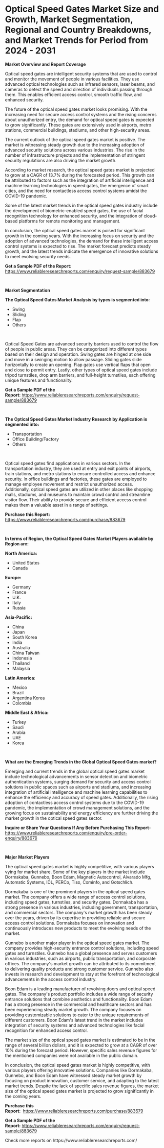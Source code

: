 <p><h1>Optical Speed Gates Market Size and Growth, Market Segmentation, Regional and Country Breakdowns, and Market Trends for Period from 2024 -  2031</h1></p><p><strong>Market Overview and Report Coverage</strong></p>
<p><p>Optical speed gates are intelligent security systems that are used to control and monitor the movement of people in various facilities. They use advanced optical technologies such as infrared sensors, laser beams, and cameras to detect the speed and direction of individuals passing through them. This enables efficient access control, smooth traffic flow, and enhanced security.</p><p>The future of the optical speed gates market looks promising. With the increasing need for secure access control systems and the rising concerns about unauthorized entry, the demand for optical speed gates is expected to grow significantly. These gates are extensively used in airports, metro stations, commercial buildings, stadiums, and other high-security areas.</p><p>The current outlook of the optical speed gates market is positive. The market is witnessing steady growth due to the increasing adoption of advanced security solutions across various industries. The rise in the number of infrastructure projects and the implementation of stringent security regulations are also driving the market growth.</p><p>According to market research, the optical speed gates market is projected to grow at a CAGR of 13.7% during the forecasted period. This growth can be attributed to factors such as the integration of artificial intelligence and machine learning technologies in speed gates, the emergence of smart cities, and the need for contactless access control systems amidst the COVID-19 pandemic.</p><p>Some of the latest market trends in the optical speed gates industry include the development of biometric-enabled speed gates, the use of facial recognition technology for enhanced security, and the integration of cloud-based platforms for remote monitoring and management.</p><p>In conclusion, the optical speed gates market is poised for significant growth in the coming years. With the increasing focus on security and the adoption of advanced technologies, the demand for these intelligent access control systems is expected to rise. The market forecast predicts steady growth, and the latest trends indicate the emergence of innovative solutions to meet evolving security needs.</p></p>
<p><strong>Get a Sample PDF of the Report:</strong> <a href="https://www.reliableresearchreports.com/enquiry/request-sample/883679">https://www.reliableresearchreports.com/enquiry/request-sample/883679</a></p>
<p>&nbsp;</p>
<p><strong>Market Segmentation</strong></p>
<p><strong>The Optical Speed Gates Market Analysis by types is segmented into:</strong></p>
<p><ul><li>Swing</li><li>Sliding</li><li>Flap</li><li>Others</li></ul></p>
<p>&nbsp;</p>
<p><p>Optical Speed Gates are advanced security barriers used to control the flow of people in public areas. They can be categorized into different types based on their design and operation. Swing gates are hinged at one side and move in a swinging motion to allow passage. Sliding gates slide horizontally to create an opening. Flap gates use vertical flaps that open and close to permit entry. Lastly, other types of optical speed gates include tripod turnstiles, drop arm barriers, and full-height turnstiles, each offering unique features and functionality.</p></p>
<p><strong>Get a Sample PDF of the Report:</strong>&nbsp;<a href="https://www.reliableresearchreports.com/enquiry/request-sample/883679">https://www.reliableresearchreports.com/enquiry/request-sample/883679</a></p>
<p>&nbsp;</p>
<p><strong>The Optical Speed Gates Market Industry Research by Application is segmented into:</strong></p>
<p><ul><li>Transportation</li><li>Office Building/Factory</li><li>Others</li></ul></p>
<p>&nbsp;</p>
<p><p>Optical speed gates find applications in various sectors. In the transportation industry, they are used at entry and exit points of airports, train stations, and metro stations to ensure controlled access and enhance security. In office buildings and factories, these gates are employed to manage employee movement and restrict unauthorized access. Additionally, optical speed gates are utilized in other places like shopping malls, stadiums, and museums to maintain crowd control and streamline visitor flow. Their ability to provide secure and efficient access control makes them a valuable asset in a range of settings.</p></p>
<p><strong>Purchase this Report:</strong>&nbsp; <a href="https://www.reliableresearchreports.com/purchase/883679">https://www.reliableresearchreports.com/purchase/883679</a></p>
<p>&nbsp;</p>
<p><strong>In terms of Region, the Optical Speed Gates Market Players available by Region are:</strong></p>
<p>
    <p> <strong> North America: </strong>
        <ul>
            <li>United States</li>
            <li>Canada</li>
        </ul>
        </p> 
    <p> <strong> Europe: </strong>
        <ul>
            <li>Germany</li>
            <li>France</li>
            <li>U.K.</li>
            <li>Italy</li>
            <li>Russia</li>
        </ul>
        </p> 
    <p> <strong> Asia-Pacific: </strong>
        <ul>
            <li>China</li>
            <li>Japan</li>
            <li>South Korea</li>
            <li>India</li>
            <li>Australia</li>
            <li>China Taiwan</li>
            <li>Indonesia</li>
            <li>Thailand</li>
            <li>Malaysia</li>
        </ul>
        </p> 
    <p> <strong> Latin America: </strong>
        <ul>
            <li>Mexico</li>
            <li>Brazil</li>
            <li>Argentina Korea</li>
            <li>Colombia</li>
        </ul>
        </p> 
    <p> <strong> Middle East & Africa: </strong>
        <ul>
            <li>Turkey</li>
            <li>Saudi</li>
            <li>Arabia</li>
            <li>UAE</li>
            <li>Korea</li>
        </ul>
    </p>
    </p>
<p>&nbsp;</p>
<p><strong>What are the Emerging Trends in the Global Optical Speed Gates market?</strong></p>
<p><p>Emerging and current trends in the global optical speed gates market include technological advancements in sensor detection and biometric authentication systems, surging demand for security and access control solutions in public spaces such as airports and stadiums, and increasing integration of artificial intelligence and machine learning capabilities to enhance the efficiency and accuracy of speed gates. Additionally, the rising adoption of contactless access control systems due to the COVID-19 pandemic, the implementation of crowd management solutions, and the growing focus on sustainability and energy efficiency are further driving the market growth in the optical speed gates sector.</p></p>
<p><strong>Inquire or Share Your Questions If Any Before Purchasing This Report</strong>- <a href="https://www.reliableresearchreports.com/enquiry/pre-order-enquiry/883679">https://www.reliableresearchreports.com/enquiry/pre-order-enquiry/883679</a></p>
<p>&nbsp;</p>
<p><strong>Major Market Players</strong></p>
<p><p>The optical speed gates market is highly competitive, with various players vying for market share. Some of the key players in the market include Dormakaba, Gunnebo, Boon Edam, Magnetic Autocontrol, Alvarado Mfg, Automatic Systems, IDL, PERCo, Tiso, Cominfo, and Gotschlich. </p><p>Dormakaba is one of the prominent players in the optical speed gates market. The company offers a wide range of access control solutions, including speed gates, turnstiles, and security gates. Dormakaba has a strong presence in various industries, including government, transportation, and commercial sectors. The company's market growth has been steady over the years, driven by its expertise in providing reliable and secure access control solutions. Dormakaba focuses on innovation and continuously introduces new products to meet the evolving needs of the market.</p><p>Gunnebo is another major player in the optical speed gates market. The company provides high-security entrance control solutions, including speed gates and turnstiles. Gunnebo has a global presence and serves customers in various industries, such as airports, public transportation, and corporate offices. The company's market growth can be attributed to its commitment to delivering quality products and strong customer service. Gunnebo also invests in research and development to stay at the forefront of technological advancements in the access control industry.</p><p>Boon Edam is a leading manufacturer of revolving doors and optical speed gates. The company's product portfolio includes a wide range of security entrance solutions that combine aesthetics and functionality. Boon Edam has a strong presence in the commercial and healthcare sectors and has been experiencing steady market growth. The company focuses on providing customizable solutions to cater to the unique requirements of different customers. Boon Edam's latest trend in the market includes integration of security systems and advanced technologies like facial recognition for enhanced access control.</p><p>The market size of the optical speed gates market is estimated to be in the range of several billion dollars, and it is expected to grow at a CAGR of over 10% during the forecast period. However, specific sales revenue figures for the mentioned companies were not available in the public domain.</p><p>In conclusion, the optical speed gates market is highly competitive, with various players offering innovative solutions. Companies like Dormakaba, Gunnebo, and Boon Edam have witnessed steady market growth by focusing on product innovation, customer service, and adapting to the latest market trends. Despite the lack of specific sales revenue figures, the market size of the optical speed gates market is projected to grow significantly in the coming years.</p></p>
<p><strong>Purchase this Report:</strong>&nbsp;&nbsp;<a href="https://www.reliableresearchreports.com/purchase/883679">https://www.reliableresearchreports.com/purchase/883679</a></p>
<p></p>
<p><strong>Get a Sample PDF of the Report:</strong>&nbsp;<a href="https://www.reliableresearchreports.com/enquiry/request-sample/883679">https://www.reliableresearchreports.com/enquiry/request-sample/883679</a></p>
<p>Check more reports on https://www.reliableresearchreports.com/</p>